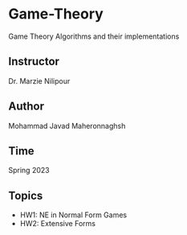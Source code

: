 # Game-Theory
Game Theory Algorithms and their implementations

## Instructor
Dr. Marzie Nilipour

## Author
Mohammad Javad Maheronnaghsh

## Time
Spring 2023


## Topics
- HW1: NE in Normal Form Games
- HW2: Extensive Forms

